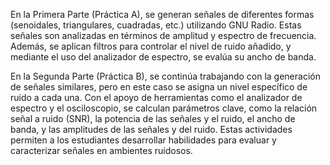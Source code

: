 En la Primera Parte (Práctica A), se generan señales de diferentes formas (senoidales, triangulares, cuadradas, etc.) utilizando GNU Radio. Estas señales son analizadas en términos de amplitud y espectro de frecuencia. Además, se aplican filtros para controlar el nivel de ruido añadido, y mediante el uso del analizador de espectro, se evalúa su ancho de banda.

En la Segunda Parte (Práctica B), se continúa trabajando con la generación de señales similares, pero en este caso se asigna un nivel específico de ruido a cada una. Con el apoyo de herramientas como el analizador de espectro y el osciloscopio, se calculan parámetros clave, como la relación señal a ruido (SNR), la potencia de las señales y el ruido, el ancho de banda, y las amplitudes de las señales y del ruido. Estas actividades permiten a los estudiantes desarrollar habilidades para evaluar y caracterizar señales en ambientes ruidosos.
